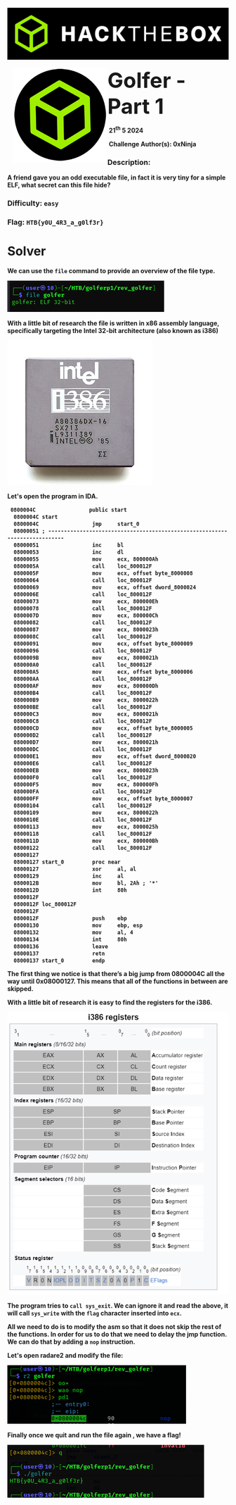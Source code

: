 ![](images/banner.png)







<img src="images/htb.png" style="margin-left: 20px; zoom: 60%;" align=left />    	<font size="10"> <b>Golfer - Part 1<b></font>

​		21<sup>th</sup> 5 2024

​		Challenge Author(s): 
   0xNinja
​		

 



### Description:

A friend gave you an odd executable file, in fact it is very tiny for a simple ELF, what secret can this file hide?


### Difficulty: `easy`

### Flag: `HTB{y0U_4R3_a_g0lf3r}`


# Solver

We can use the ```file``` command to provide an overview of the file type.

<img src="images/Screenshot 2024-05-20 223226.png" />  

With a little bit of research the file  is written in x86 assembly language, specifically targeting the Intel 32-bit architecture (also known as i386)

<img src="images/KL_Intel_i386DX.jpg" /> 

Let's open the program in IDA.

```assembly
 0800004C                 public start
  0800004C start                                  
  0800004C                 jmp     start_0
  08000051 ; ---------------------------------------------------------------------------
  08000051                 inc     bl
  08000053                 inc     dl
  08000055                 mov     ecx, 800000Ah
  0800005A                 call    loc_800012F
  0800005F                 mov     ecx, offset byte_8000008
  08000064                 call    loc_800012F
  08000069                 mov     ecx, offset dword_8000024
  0800006E                 call    loc_800012F
  08000073                 mov     ecx, 800000Eh
  08000078                 call    loc_800012F
  0800007D                 mov     ecx, 800000Ch
  08000082                 call    loc_800012F
  08000087                 mov     ecx, 8000023h
  0800008C                 call    loc_800012F
  08000091                 mov     ecx, offset byte_8000009
  08000096                 call    loc_800012F
  0800009B                 mov     ecx, 8000021h
  080000A0                 call    loc_800012F
  080000A5                 mov     ecx, offset byte_8000006
  080000AA                 call    loc_800012F
  080000AF                 mov     ecx, 800000Dh
  080000B4                 call    loc_800012F
  080000B9                 mov     ecx, 8000022h
  080000BE                 call    loc_800012F
  080000C3                 mov     ecx, 8000021h
  080000C8                 call    loc_800012F
  080000CD                 mov     ecx, offset byte_8000005
  080000D2                 call    loc_800012F
  080000D7                 mov     ecx, 8000021h
  080000DC                 call    loc_800012F
  080000E1                 mov     ecx, offset dword_8000020
  080000E6                 call    loc_800012F
  080000EB                 mov     ecx, 8000023h
  080000F0                 call    loc_800012F
  080000F5                 mov     ecx, 800000Fh
  080000FA                 call    loc_800012F
  080000FF                 mov     ecx, offset byte_8000007
  08000104                 call    loc_800012F
  08000109                 mov     ecx, 8000022h
  0800010E                 call    loc_800012F
  08000113                 mov     ecx, 8000025h
  08000118                 call    loc_800012F
  0800011D                 mov     ecx, 800000Bh
  08000122                 call    loc_800012F
  08000127
  08000127 start_0         proc near              
  08000127                 xor     al, al
  08000129                 inc     al
  0800012B                 mov     bl, 2Ah ; '*'
  0800012D                 int     80h
  0800012F
  0800012F loc_800012F                           
  0800012F                                        
  0800012F                 push    ebp
  08000130                 mov     ebp, esp
  08000132                 mov     al, 4
  08000134                 int     80h
  08000136                 leave
  08000137                 retn
  08000137 start_0         endp
```


The first thing we notice is that there’s a big jump from 0800004C all the way until 0x08000127. This means that all of the functions in between are skipped. 

With a little bit of research it is easy to find the registers for the i386.

<img src="images/Screenshot 2024-05-20 224026.png" />  

The program tries to ```call sys_exit```. We can ignore it and read the above, it will call ```sys_write``` with the ```flag``` character inserted into ```ecx```.

All we need to do is to modify the asm so that it does not skip the rest of the functions.
In order for us to do that we need to delay the jmp function.
We can do that by adding a ```nop``` instruction.


Let's open radare2 and modify the file:


<img src="images/Screenshot 2024-05-21 010019.png" />  





Finally once we quit and run the file again , we have a flag!

<img src="images/Screenshot 2024-05-21 001118.png" />  

